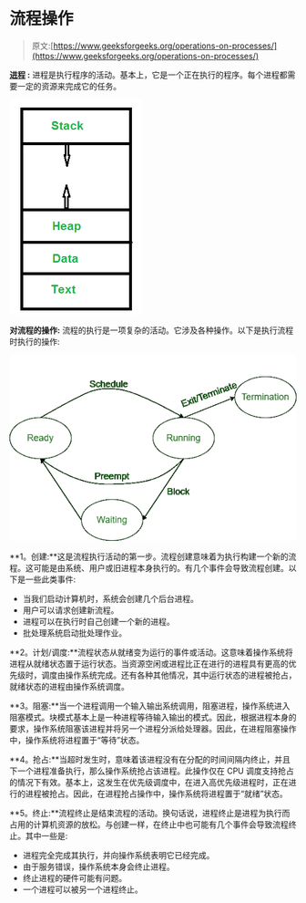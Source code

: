# 流程操作

> 原文:[https://www.geeksforgeeks.org/operations-on-processes/](https://www.geeksforgeeks.org/operations-on-processes/)

**[进程](https://www.geeksforgeeks.org/introduction-of-process-management/) :** 进程是执行程序的活动。基本上，它是一个正在执行的程序。每个进程都需要一定的资源来完成它的任务。

[![process](img/c7d4c300a46f9f38e0639f0446d685d3.png)](https://media.geeksforgeeks.org/wp-content/cdn-uploads/gq/2015/06/process.png)

**对流程的操作:**
流程的执行是一项复杂的活动。它涉及各种操作。以下是执行流程时执行的操作:

![](img/7edb52f64274ef4c50cf9fffd5cabec0.png)

**1。创建:**这是流程执行活动的第一步。流程创建意味着为执行构建一个新的流程。这可能是由系统、用户或旧进程本身执行的。有几个事件会导致流程创建。以下是一些此类事件:

*   当我们启动计算机时，系统会创建几个后台进程。
*   用户可以请求创建新流程。
*   进程可以在执行时自己创建一个新的进程。
*   批处理系统启动批处理作业。

**2。计划/调度:**流程状态从就绪变为运行的事件或活动。这意味着操作系统将进程从就绪状态置于运行状态。当资源空闲或进程比正在进行的进程具有更高的优先级时，调度由操作系统完成。还有各种其他情况，其中运行状态的进程被抢占，就绪状态的进程由操作系统调度。

**3。阻塞:**当一个进程调用一个输入输出系统调用，阻塞进程，操作系统进入阻塞模式。块模式基本上是一种进程等待输入输出的模式。因此，根据进程本身的要求，操作系统阻塞该进程并将另一个进程分派给处理器。因此，在进程阻塞操作中，操作系统将进程置于“等待”状态。

**4。抢占:**当超时发生时，意味着该进程没有在分配的时间间隔内终止，并且下一个进程准备执行，那么操作系统抢占该进程。此操作仅在 CPU 调度支持抢占的情况下有效。基本上，这发生在优先级调度中，在进入高优先级进程时，正在进行的进程被抢占。因此，在进程抢占操作中，操作系统将进程置于“就绪”状态。

**5。终止:**流程终止是结束流程的活动。换句话说，进程终止是进程为执行而占用的计算机资源的放松。与创建一样，在终止中也可能有几个事件会导致流程终止。其中一些是:

*   进程完全完成其执行，并向操作系统表明它已经完成。
*   由于服务错误，操作系统本身会终止进程。
*   终止进程的硬件可能有问题。
*   一个进程可以被另一个进程终止。